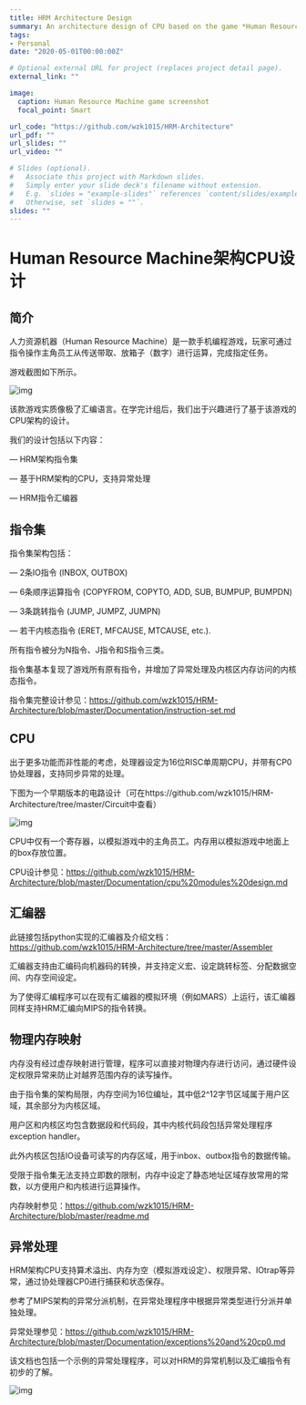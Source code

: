 ```yaml
---
title: HRM Architecture Design
summary: An architecture design of CPU based on the game *Human Resource Machine*
tags:
- Personal
date: "2020-05-01T00:00:00Z"

# Optional external URL for project (replaces project detail page).
external_link: ""

image:
  caption: Human Resource Machine game screenshot
  focal_point: Smart

url_code: "https://github.com/wzk1015/HRM-Architecture"
url_pdf: ""
url_slides: ""
url_video: ""

# Slides (optional).
#   Associate this project with Markdown slides.
#   Simply enter your slide deck's filename without extension.
#   E.g. `slides = "example-slides"` references `content/slides/example-slides.md`.
#   Otherwise, set `slides = ""`.
slides: ""
---
```




# Human Resource Machine架构CPU设计

## 简介

人力资源机器（Human Resource Machine）是一款手机编程游戏，玩家可通过指令操作主角员工从传送带取、放箱子（数字）进行运算，完成指定任务。

游戏截图如下所示。

![img](https://img2020.cnblogs.com/blog/1950008/202004/1950008-20200425015344487-1852089507.png)

 

 

 该款游戏实质像极了汇编语言。在学完计组后，我们出于兴趣进行了基于该游戏的CPU架构的设计。

我们的设计包括以下内容：

— HRM架构指令集

— 基于HRM架构的CPU，支持异常处理

— HRM指令汇编器

 

## 指令集

指令集架构包括：

— 2条IO指令 (INBOX, OUTBOX)

— 6条顺序运算指令 (COPYFROM, COPYTO, ADD, SUB, BUMPUP, BUMPDN)

— 3条跳转指令 (JUMP, JUMPZ, JUMPN)

— 若干内核态指令 (ERET, MFCAUSE, MTCAUSE, etc.).

所有指令被分为N指令、J指令和S指令三类。

指令集基本复现了游戏所有原有指令，并增加了异常处理及内核区内存访问的内核态指令。

指令集完整设计参见：https://github.com/wzk1015/HRM-Architecture/blob/master/Documentation/instruction-set.md

 

## CPU

出于更多功能而非性能的考虑，处理器设定为16位RISC单周期CPU，并带有CP0协处理器，支持同步异常的处理。

下图为一个早期版本的电路设计（可在https://github.com/wzk1015/HRM-Architecture/tree/master/Circuit中查看）

![img](https://img2020.cnblogs.com/blog/1950008/202004/1950008-20200425023652818-490682935.png)

 

 

CPU中仅有一个寄存器，以模拟游戏中的主角员工。内存用以模拟游戏中地面上的box存放位置。

CPU设计参见：https://github.com/wzk1015/HRM-Architecture/blob/master/Documentation/cpu%20modules%20design.md

 

## 汇编器

此链接包括python实现的汇编器及介绍文档：https://github.com/wzk1015/HRM-Architecture/tree/master/Assembler

汇编器支持由汇编码向机器码的转换，并支持定义宏、设定跳转标签、分配数据空间、内存空间设定。

为了使得汇编程序可以在现有汇编器的模拟环境（例如MARS）上运行，该汇编器同样支持HRM汇编向MIPS的指令转换。

 

## 物理内存映射

内存没有经过虚存映射进行管理，程序可以直接对物理内存进行访问，通过硬件设定权限异常来防止对越界范围内存的读写操作。

由于指令集的架构局限，内存空间为16位编址，其中低2^12字节区域属于用户区域，其余部分为内核区域。

用户区和内核区均包含数据段和代码段，其中内核代码段包括异常处理程序exception handler。

此外内核区包括IO设备可读写的内存区域，用于inbox、outbox指令的数据传输。

受限于指令集无法支持立即数的限制，内存中设定了静态地址区域存放常用的常数，以方便用户和内核进行运算操作。

内存映射参见：https://github.com/wzk1015/HRM-Architecture/blob/master/readme.md

 

## 异常处理

HRM架构CPU支持算术溢出、内存为空（模拟游戏设定）、权限异常、IOtrap等异常，通过协处理器CP0进行捕获和状态保存。

参考了MIPS架构的异常分派机制，在异常处理程序中根据异常类型进行分派并单独处理。

异常处理参见：https://github.com/wzk1015/HRM-Architecture/blob/master/Documentation/exceptions%20and%20cp0.md

该文档也包括一个示例的异常处理程序，可以对HRM的异常机制以及汇编指令有初步的了解。

![img](https://img2020.cnblogs.com/blog/1950008/202004/1950008-20200425024043958-1867879836.png)

 

 

